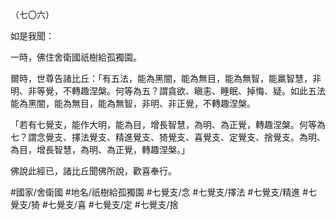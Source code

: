 （七〇六）

如是我聞：

一時，佛住舍衛國祇樹給孤獨園。

爾時，世尊告諸比丘：「有五法，能為黑闇，能為無目，能為無智，能羸智慧，非明、非等覺，不轉趣涅槃。何等為五？謂貪欲、瞋恚、睡眠、掉悔、疑。如此五法能為黑闇，能為無目，能為無智，非明、非正覺，不轉趣涅槃。

「若有七覺支，能作大明，能為目，增長智慧，為明、為正覺，轉趣涅槃。何等為七？謂念覺支、擇法覺支、精進覺支、猗覺支、喜覺支、定覺支、捨覺支。為明、為目，增長智慧，為明、為正覺，轉趣涅槃。」

佛說此經已，諸比丘聞佛所說，歡喜奉行。

#國家/舍衛國
#地名/祇樹給孤獨園
#七覺支/念
#七覺支/擇法
#七覺支/精進
#七覺支/猗
#七覺支/喜
#七覺支/定
#七覺支/捨
